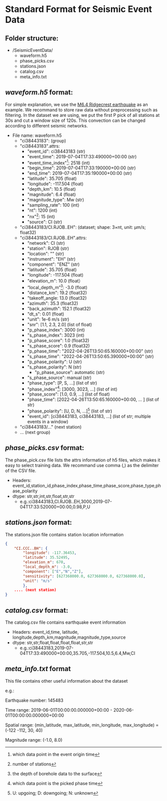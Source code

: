 # Standard Format for Seismic Event Data

## Folder structure: 

- /SeismicEventData/
	- waveform.h5
	- phase_picks.csv
	- stations.json
	- catalog.csv
	- meta_info.txt

## *waveform.h5* format:

For simple explanation, we use the [M6.4 Ridgecrest earthquake](https://earthquake.usgs.gov/earthquakes/eventpage/ci38443183/executive) as an example. We recommand to store raw data without preprocessing such as filtering. In the dataset we are using, we put the first P pick of all stations at 30s and cut a window size of 120s. This convection can be changed according to different seismic networks.

- File name: waveform.h5
	- "ci38443183": (group)
	- "ci38443183".attrs:
		- "event_id": ci38443183 (str)
		- "event_time": 2019-07-04T17:33:490000+00:00 (str)
		- "event_time_index"[^1]: 2518 (int)
		- "begin_time": 2019-07-04T17:33:190000+00:00 (str)
		- "end_time": 2019-07-04T17:35:190000+00:00 (str)
		- "latitude": 35.705 (float)
		- "longitude": -117.504 (float)
		- "depth_km": 10.5 (float)
		- "magnitude": 6.4 (float)
		- "magnitude_type": Mw (str)
		- "sampling_rate": 100 (int)
		- "nt": 1200 (int)
   		- "nx"[^2]: 15 (int)
		- "source": CI (str)
	- "ci38443183/CI.RJOB..EH":  (dataset; shape: 3$\times$nt, unit: μm/s; float32)
	- "ci38443183/CI.RJOB..EH".attrs: 
		- "network": CI (str)
		- "station": RJOB (str)
		- "location": "" (str)
		- "instrument": "EH" (str)
 		- "component": "ENZ" (str)
		- "latitude": 35.705 (float)
		- "longitude": -117.504 (float)
		- "elevation_m": 10.0 (float）
		- “local_depth_m”[^3]: -3.0 (float)
		- "distance_km": 19.2 (float32)
		- "takeoff_angle: 13.0 (float32)
		- "azimuth": 35.3 (float32)
		- "back_azimuth": 152.1 (float32)
		- "dt_s": 0.01 (float)
		- "unit": 1e-6 m/s (str)
		- "snr": [1.1, 2.3, 2.0] (list of float)
		- "p_phase_index": 3000 (int)
		- "s_phase_index": 3023 (int)
   		- "p_phase_score": 1.0 (float32)
		- "s_phase_score": 0.9 (float32)
   		- "p_phase_time": "2022-04-26T13:50:65.160000+00:00" (str)
   		- "s_phase_time": "2022-04-26T13:50:65.390000+00:00" (str)
   		- "p_phase_polarity": U (str)
		- "s_phase_polarity": N (str)
    		- "p_phase_source": automatic (str)
		- "s_phase_source": manual (str)
		- "phase_type": [P, S, …] (list of str)
		- "phase_index"[^4]: [3000, 3023, …] (list of int)
		- "phase_score": [1.0, 0.9, …] (list of float)
		- "phase_time": [2022-04-26T13:50:65.160000+00:00, … ] (list of str)
		- "phase_polarity": [U, D, N, …][^5] (list of str)
		- "event_id": [ci38443183, ci38443183, ...] (list of str; multiple events in a window)
	- "ci38443183/..." (next station)
	- ... (next group)
	
[^1]: which data point in the event origin time
[^2]: number of stations
[^3]: the depth of borehole data to the surface
[^4]: which data point is the picked phase time
[^5]: U: upgoing; D: downgoing; N: unknown

## *phase_picks.csv* format:

The phase_pick.csv file lists the attrs information of h5 files, which makes it easy to select training data. We recommand use comma (,) as the delimiter of the CSV file. 

- Headers: event_id,station_id,phase_index,phase_time,phase_score,phase_type,phase_polarity
- dtype: str,str,int,str,float,str,str
  - e.g.:ci38443183,CI.RJOB..EH,3000,2019-07-04T17:33:520000+00:00,0.98,P,U

## *stations.json* format:

The stations.json file contains station location information

```json
{
	"CI.CCC..BH": {
		"longitude": -117.36453,
		"latitude": 35.52495,
		"elevation_m": 670,
		"local_depth_m": -3.0,
		"component": ["E","N","Z"],
		"sensitivity": [627368000.0, 627368000.0, 627368000.0],
		"unit": "m/s"
		},
	.... (next station)
}
```

## *catalog.csv* format:

The catalog.csv file contains earthquake event information

- Headers: event_id,time, latitude, longitude,depth_km,magnitude,magnitude_type,source
- dtype: str,str,float,float,float,float,str,str
  - e.g.:ci38443183,2019-07-04T17:33:490000+00:00,35.705,-117.504,10.5,6.4,Mw,CI

## *meta_info.txt* format

This file contains other useful information about the dataset

e.g.:

Earthquake number: 145483

Time range: 2019-06-01T00:00:00.000000+00:00 - 2020-06-01T00:00:00.000000+00:00

Spatial range: (min_latitude, max_latitude, min_longitude, max_longitude) = (-122 -112, 30, 40)

Magnitude range: (-1.0, 8.0)

